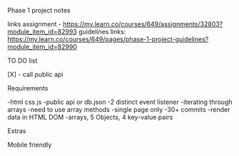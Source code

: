 Phase 1 project notes 

links
assignment - https://my.learn.co/courses/649/assignments/32803?module_item_id=82993
guidelines links: https://my.learn.co/courses/649/pages/phase-1-project-guidelines?module_item_id=82990

TO DO list

[X] - call public api


Requirements


-html css js
-public api or db.json
-2 distinct event listener
-iterating through arrays
-need to use array methods
-single page only
-30+ commits
-render data in HTML DOM
-arrays, 5 Objects, 4 key-value pairs

Extras


Mobile friendly 